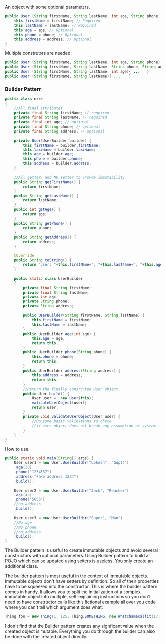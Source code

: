 An object with some optional parameters.
```java
public User (String firstName, String lastName, int age, String phone, String address){
    this.firstName = firstName; // Required
    this.lastName = lastName; // Required
    this.age = age; // Optional
    this.phone = phone; // Optional
    this.address = address; // Optional
}
```
Multiple construtors are needed:
```java
public User (String firstName, String lastName, int age, String phone){ ... }
public User (String firstName, String lastName, String phone, String address){ ...  }
public User (String firstName, String lastName, int age){ ...   }
public User (String firstName, String lastName){ ...    }
```
### Builder Pattern
```java
public class User 
{
    //All final attributes
    private final String firstName; // required
    private final String lastName; // required
    private final int age; // optional
    private final String phone; // optional
    private final String address; // optional
 
    private User(UserBuilder builder) {
        this.firstName = builder.firstName;
        this.lastName = builder.lastName;
        this.age = builder.age;
        this.phone = builder.phone;
        this.address = builder.address;
    }
 
    //All getter, and NO setter to provde immutability
    public String getFirstName() {
        return firstName;
    }
    public String getLastName() {
        return lastName;
    }
    public int getAge() {
        return age;
    }
    public String getPhone() {
        return phone;
    }
    public String getAddress() {
        return address;
    }
 
    @Override
    public String toString() {
        return "User: "+this.firstName+", "+this.lastName+", "+this.age+", "+this.phone+", "+this.address;
    }
 
    public static class UserBuilder 
    {
        private final String firstName;
        private final String lastName;
        private int age;
        private String phone;
        private String address;
 
        public UserBuilder(String firstName, String lastName) {
            this.firstName = firstName;
            this.lastName = lastName;
        }
        public UserBuilder age(int age) {
            this.age = age;
            return this;
        }
        public UserBuilder phone(String phone) {
            this.phone = phone;
            return this;
        }
        public UserBuilder address(String address) {
            this.address = address;
            return this;
        }
        //Return the finally consrcuted User object
        public User build() {
            User user =  new User(this);
            validateUserObject(user);
            return user;
        }
        private void validateUserObject(User user) {
            //Do some basic validations to check 
            //if user object does not break any assumption of system
        }
    }
}
```
How to use:
```java
public static void main(String[] args) {
    User user1 = new User.UserBuilder("Lokesh", "Gupta")
    .age(30)
    .phone("1234567")
    .address("Fake address 1234")
    .build();
  
    User user2 = new User.UserBuilder("Jack", "Reacher")
    .age(40)
    .phone("5655")
    //no address
    .build();
  
    User user3 = new User.UserBuilder("Super", "Man")
    //No age
    //No phone
    //no address
    .build();
}
```

The Builder pattern is useful to create immutable objects and avoid several constructors with optional parameters.
Using Builder pattern to build a POJO which can be updated using setters is useless. You only create an additional class.

The builder pattern is most useful in the context of immutable objects. Immutable objects don't have setters by definition. So all of their properties have to be squeezed into the constructor. This is where the builder pattern comes in handy. It allows you to split the initialization of a complex immutable object into multiple, self-explaining instructions so you don't need to have constructor calls like this fictional example all over you code where you can't tell which argument does what:
```java
Thing foo = new Thing(1, 125, Thing.SOMETHING, new Whatchamacallit(17, 676), getStuffManager(StuffManager.ZOMG), true, false, false, maybe);
```
I don't find that the Builder pattern creates any signficant value when the created object is mutable. Everything you do through the builder can also be done with the created object directly.



